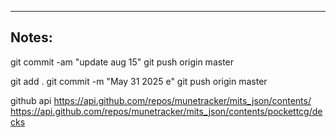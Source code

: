 ----

## Notes:

git commit -am "update aug 15"
git push origin master

git add .
git commit -m "May 31 2025 e"
git push origin master


github api
https://api.github.com/repos/munetracker/mits_json/contents/
https://api.github.com/repos/munetracker/mits_json/contents/pockettcg/decks
